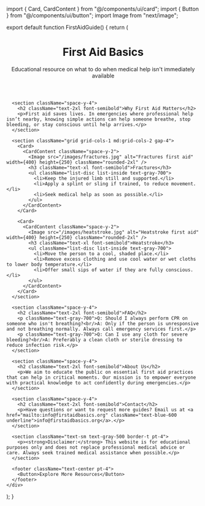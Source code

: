 import { Card, CardContent } from "@/components/ui/card";
import { Button } from "@/components/ui/button";
import Image from "next/image";

export default function FirstAidGuide() {
  return (
    <div className="p-4 max-w-5xl mx-auto space-y-8">
      <header className="text-center space-y-2">
        <h1 className="text-4xl font-bold">First Aid Basics</h1>
        <p className="text-gray-600">Educational resource on what to do when medical help isn't immediately available</p>
      </header>

      <section className="space-y-4">
        <h2 className="text-2xl font-semibold">Why First Aid Matters</h2>
        <p>First aid saves lives. In emergencies where professional help isn’t nearby, knowing simple actions can help someone breathe, stop bleeding, or stay conscious until help arrives.</p>
      </section>

      <section className="grid grid-cols-1 md:grid-cols-2 gap-4">
        <Card>
          <CardContent className="space-y-2">
            <Image src="/images/fractures.jpg" alt="Fractures first aid" width={400} height={250} className="rounded-2xl" />
            <h3 className="text-xl font-semibold">Fractures</h3>
            <ul className="list-disc list-inside text-gray-700">
              <li>Keep the injured limb still and supported.</li>
              <li>Apply a splint or sling if trained, to reduce movement.</li>
              <li>Seek medical help as soon as possible.</li>
            </ul>
          </CardContent>
        </Card>

        <Card>
          <CardContent className="space-y-2">
            <Image src="/images/heatstroke.jpg" alt="Heatstroke first aid" width={400} height={250} className="rounded-2xl" />
            <h3 className="text-xl font-semibold">Heatstroke</h3>
            <ul className="list-disc list-inside text-gray-700">
              <li>Move the person to a cool, shaded place.</li>
              <li>Remove excess clothing and use cool water or wet cloths to lower body temperature.</li>
              <li>Offer small sips of water if they are fully conscious.</li>
            </ul>
          </CardContent>
        </Card>
      </section>

      <section className="space-y-4">
        <h2 className="text-2xl font-semibold">FAQ</h2>
        <p className="text-gray-700">Q: Should I always perform CPR on someone who isn't breathing?<br/>A: Only if the person is unresponsive and not breathing normally. Always call emergency services first.</p>
        <p className="text-gray-700">Q: Can I use any cloth for severe bleeding?<br/>A: Preferably a clean cloth or sterile dressing to reduce infection risk.</p>
      </section>

      <section className="space-y-4">
        <h2 className="text-2xl font-semibold">About Us</h2>
        <p>We aim to educate the public on essential first aid practices that can help in critical moments. Our mission is to empower everyone with practical knowledge to act confidently during emergencies.</p>
      </section>

      <section className="space-y-4">
        <h2 className="text-2xl font-semibold">Contact</h2>
        <p>Have questions or want to request more guides? Email us at <a href="mailto:info@firstaidbasics.org" className="text-blue-600 underline">info@firstaidbasics.org</a>.</p>
      </section>

      <section className="text-sm text-gray-500 border-t pt-4">
        <p><strong>Disclaimer:</strong> This website is for educational purposes only and does not replace professional medical advice or care. Always seek trained medical assistance when possible.</p>
      </section>

      <footer className="text-center pt-4">
        <Button>Explore More Resources</Button>
      </footer>
    </div>
  );
}
